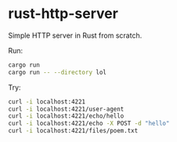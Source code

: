# rust-http-server

Simple HTTP server in Rust from scratch.

Run:

```bash
cargo run
cargo run -- --directory lol
```

Try:

```bash
curl -i localhost:4221
curl -i localhost:4221/user-agent
curl -i localhost:4221/echo/hello
curl -i localhost:4221/echo -X POST -d "hello"
curl -i localhost:4221/files/poem.txt
```
